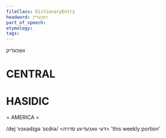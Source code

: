 ```yaml
---
fileClass: DictionaryEntry
headword: וואָכעדיק
part_of_speech: 
etymology: 
tags: 
---
```

וואָכעדיק

CENTRAL
========

HASIDIC
=======
= AMERICA = 

/dej ˈvɔxədɪgə ˈsɛdrə/ <דעי וואכעדיגע סדרה> 'this weekly portion'
